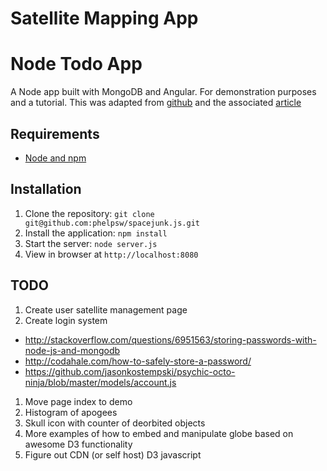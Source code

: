 # Satellite Mapping App

# Node Todo App

A Node app built with MongoDB and Angular. For demonstration purposes and a tutorial.  This was adapted from [github](http://github.com:scotch-io/node-todo) and the associated [article](http://scotch.io/tutorials/javascript/creating-a-single-page-todo-app-with-node-and-angular)

## Requirements

- [Node and npm](http://nodejs.org)

## Installation

1. Clone the repository: `git clone git@github.com:phelpsw/spacejunk.js.git`
2. Install the application: `npm install`
3. Start the server: `node server.js`
4. View in browser at `http://localhost:8080`


## TODO

1. Create user satellite management page
1. Create login system
 * http://stackoverflow.com/questions/6951563/storing-passwords-with-node-js-and-mongodb
 * http://codahale.com/how-to-safely-store-a-password/
 * https://github.com/jasonkostempski/psychic-octo-ninja/blob/master/models/account.js
1. Move page index to demo
1. Histogram of apogees
1. Skull icon with counter of deorbited objects
1. More examples of how to embed and manipulate globe based on awesome D3 functionality
1. Figure out CDN (or self host) D3 javascript

